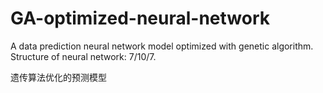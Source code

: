 # GA-optimized-neural-network

A data prediction neural network model optimized with genetic algorithm.
Structure of neural network: 7/10/7.

遗传算法优化的预测模型
